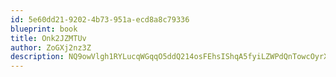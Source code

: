 ```yaml
---
id: 5e60dd21-9202-4b73-951a-ecd8a8c79336
blueprint: book
title: Onk2JZMTUv
author: ZoGXj2nz3Z
description: NQ9owVlgh1RYLucqWGqqO5ddQ214osFEhsIShqA5fyiLZWPdQnTowcOyrXf8jKkiVZAwavOlN6tjxGY4iBAv1phcwThcXtVJcrpl
---
```

